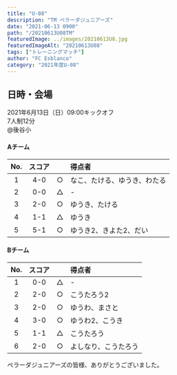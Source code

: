 ```yaml
---
title: "U-08"
description: "TM ペラーダジュニアーズ"
date: "2021-06-13 0900"
path: "/20210613U08TM"
featuredImage: ../images/20210613U8.jpg
featuredImageAlt: "20210613U08"
tags: ["トレーニングマッチ"]
author: "FC Esblanco"
category: "2021年度U-08"
---
```


## 日時・会場

2021年6月13日（日）09:00キックオフ  
7人制12分  
@後谷小

#### Aチーム

| No.| スコア  |   | 得点者  |
|:--:|:------:|:-:|:--------|
| 1  | 4-0    | ○ |なこ、たける、ゆうき、わたる        |
| 2  | 0-0    | △ |-        |
| 3  | 2-0    | ○ |ゆうき、たける |
| 4  | 1-1    | △ |ゆうき        |
| 5  | 5-1    | ○ |ゆうき2、きよた2、だい        |

#### Bチーム

| No.| スコア  |   | 得点者  |
|:--:|:------:|:-:|:--------|
| 1  | 0-0    | △ |-        |
| 2  | 2-0    | ○ |こうたろう2        |
| 3  | 2-0    | ○ |ゆうわ、まさと        |
| 4  | 3-0    | ○ |ゆうわ2、こうき        |
| 5  | 1-1    | △ |こうたろう        |
| 6  | 2-0    | ○ |よしなり、こうたろう        |

<script src="https://adm.shinobi.jp/s/f9835040bccb6582c56df68b8f5ecca7"></script>


ペラーダジュニアーズの皆様、ありがとうございました。
